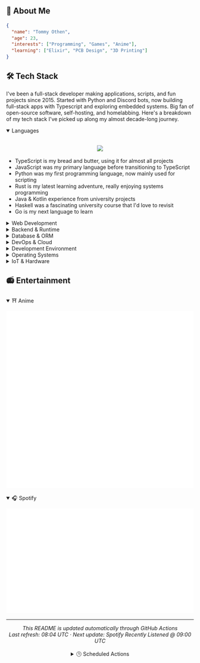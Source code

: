## 👋 About Me

<!-- STATS:START -->

```json
{
  "name": "Tommy Othen",
  "age": 23,
  "interests": ["Programming", "Games", "Anime"],
  "learning": ["Elixir", "PCB Design", "3D Printing"]
}
```

<!-- STATS:END -->

## 🛠️ Tech Stack

I've been a full-stack developer making applications, scripts, and fun projects since 2015. Started with Python and Discord bots, now building full-stack apps with Typescript and exploring embedded systems. Big fan of open-source software, self-hosting, and homelabbing. Here's a breakdown of my tech stack I've picked up along my almost decade-long journey.

<details open>
<summary>Languages</summary>

<br/>
<p align="center">
  <img src="https://skillicons.dev/icons?i=ts,js,py,rust,java,kotlin,haskell,go">
</p>

- TypeScript is my bread and butter, using it for almost all projects
- JavaScript was my primary language before transitioning to TypeScript
- Python was my first programming language, now mainly used for scripting
- Rust is my latest learning adventure, really enjoying systems programming
- Java & Kotlin experience from university projects
- Haskell was a fascinating university course that I'd love to revisit
- Go is my next language to learn
</details>

<details>
<summary>Web Development</summary>

<br/>
<p align="center">
  <img src="https://skillicons.dev/icons?i=react,vue,nextjs,astro,html,css,tailwind,threejs">
</p>

- React is my go-to framework, especially for complex applications
- Vue was my first introduction to frontend frameworks
- Next.js is my choice for more involved React projects
- Astro is my preferred framework for simpler web projects
- HTML/CSS fundamentals, though I've mostly moved to using frameworks
- Tailwind CSS is now my preferred styling solution
- Three.js for creating engaging 3D web experiences
</details>

<details>
<summary>Backend & Runtime</summary>

<br/>
<p align="center">
  <img src="https://skillicons.dev/icons?i=bun,nodejs,elixir">
</p>

- Bun has become my primary runtime for TypeScript projects
- Node.js was my runtime of choice before Bun
- Elixir is a recent addition I'm exploring and enjoying
</details>

<details>
<summary>Database & ORM</summary>

<br/>
<p align="center">
  <img src="https://skillicons.dev/icons?i=postgres,mongodb,mysql,sqlite,prisma,supabase">
</p>

- PostgreSQL is my current go-to database
- MongoDB was my primary database during my "NoSQL everything" phase
- MySQL used in earlier projects
- SQLite for simple local database needs
- Prisma for all TypeScript database interactions
- Supabase for hosted PostgreSQL and auth services
</details>

<details>
<summary>DevOps & Cloud</summary>

<br/>
<p align="center">
  <img src="https://skillicons.dev/icons?i=docker,kubernetes,cloudflare,aws,gcp,nginx,workers">
</p>

- Docker is used in almost all my projects
- Kubernetes experience from homelab experiments
- Cloudflare for DNS, workers, and tunnel services
- AWS & GCP experience from various projects
- Nginx as reverse proxy in my homelab setup
- Cloudflare Workers for serverless solutions
</details>

<details>
<summary>Development Environment</summary>

<br/>
<p align="center">
  <img src="https://skillicons.dev/icons?i=git,github,gitlab,vscode,neovim,figma,obsidian">
</p>

- Git/GitHub/GitLab for all version control needs
- VS Code as my current editor
- Neovim is my next learning goal
- Figma for occasional design work
- Obsidian for all note-taking and documentation
</details>

<details>
<summary>Operating Systems</summary>

<br/>
<p align="center">
  <img src="https://skillicons.dev/icons?i=arch,ubuntu,windows">
</p>

- Arch Linux is my daily driver
- Ubuntu for all my servers
- Windows mainly for gaming now
</details>

<details>
<summary>IoT & Hardware</summary>

<br/>
<p align="center">
  <img src="https://skillicons.dev/icons?i=arduino,raspberrypi">
</p>

- Arduino experience, though I've moved more toward ESP32 and RP2040s
- Raspberry Pi used in many projects throughout my homelab and house
</details>

## 📻 Entertainment

<details open>
  <summary>⛩️ Anime</summary>
  <p>
    <img src="./metrics/metrics.plugin.anilist.currently-watching.svg">
  </p>
</details>

<details open>
  <summary>🎧 Spotify</summary>
  <p>
    <img src="./metrics/metrics.plugin.music.recent.svg">
  </p>
</details>

---

<!-- DYNAMIC_FOOTER:START -->
<div align="center">
  <i>This README is updated automatically through GitHub Actions</i>
  <br/>
  <i>Last refresh: 08:04 UTC · Next update: Spotify Recently Listened @ 09:00 UTC</i>
</div>
<br/>
<div align="center">
  <details>
    <summary>🕒 Scheduled Actions</summary>
    <br/>
    <table>
      <tr>
        <th>Schedule</th>
        <th>Action</th>
        <th>Next Run</th>
      </tr>
      <tr><td><code>0 * * * *</code></td><td>Spotify Recently Listened</td><td><code>2024-12-11 09:00 UTC</code></td></tr>
<tr><td><code>30 0 */2 * *</code></td><td>Anilist Currently Watching</td><td><code>2024-12-13 00:30 UTC</code></td></tr>
<tr><td><code>15 23 4 8 *</code></td><td>Update Age in Profile</td><td><code>2025-08-04 23:15 UTC</code></td></tr>
    </table>
  </details>
</div>
<!-- DYNAMIC_FOOTER:END -->
